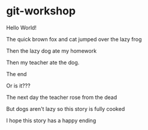 # git-workshop

Hello World!

The quick brown fox and cat
jumped over the
lazy frog

Then the lazy dog
ate my homework

Then my teacher ate the dog.

The end

Or is it???

The next day the teacher rose from the dead

But dogs aren't lazy so this story is fully cooked

I hope this story has a happy ending